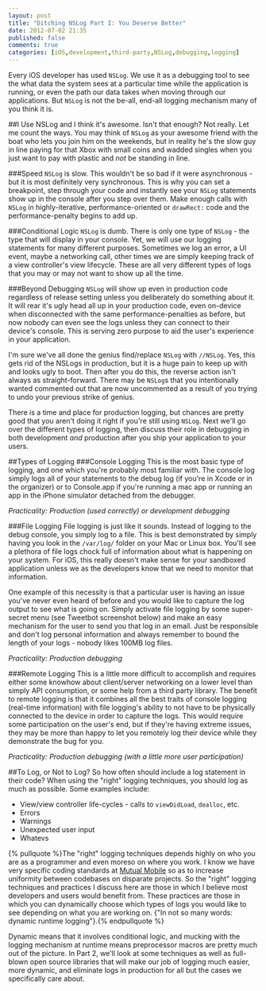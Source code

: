 ```yaml
---
layout: post
title: "Ditching NSLog Part I: You Deserve Better"
date: 2012-07-02 21:35
published: false
comments: true
categories: [iOS,development,third-party,NSLog,debugging,logging]
---
```

Every iOS developer has used `NSLog`. We use it as a debugging tool to see the what data the system sees at a particular time while the application is running, or even the path our data takes when moving through our applications. But `NSLog` is not the be-all, end-all logging mechanism many of you think it is.

##I Use NSLog and I think it's awesome. Isn't that enough?
Not really. Let me count the ways. You may think of `NSLog` as your awesome friend with the boat who lets you join him on the weekends, but in reality he's the slow guy in line paying for that Xbox with small coins and wadded singles when you just want to pay with plastic and _not_ be standing in line.

###Speed
`NSLog` is slow. This wouldn't be so bad if it were asynchronous - but it is most definitely very synchronous. This is why you can set a breakpoint, step through your code and instantly see your `NSLog` statements show up in the console after you step over them. Make enough calls with `NSLog` in highly-iterative, performance-oriented or `drawRect:` code and the performance-penalty begins to add up.
<!-- more -->

###Conditional Logic
`NSLog` is dumb. There is only one type of `NSLog` - the type that will display in your console. Yet, we will use our logging statements for many different purposes. Sometimes we log an error, a UI event, maybe a networking call, other times we are simply keeping track of a view controller's view lifecycle. These are all very different types of logs that you may or may not want to show up all the time.

###Beyond Debugging
`NSLog` will show up even in production code regardless of release setting unless you deliberately do something about it. It will rear it's ugly head all up in your production code, even on-device when disconnected with the same performance-penalties as before, but now nobody can even see the logs unless they can connect to their device's console. This is serving zero purpose to aid the user's experience in your application.

I'm sure we've all done the genius find/replace `NSLog` with `//NSLog`. Yes, this gets rid of the NSLogs in production, but it is a huge pain to keep up with and looks ugly to boot. Then after you do this, the reverse action isn't always as straight-forward. There may be `NSLog`s that you intentionally wanted commented out that are now uncommented as a result of you trying to undo your previous strike of genius.

There is a time and place for production logging, but chances are pretty good that you aren't doing it right if you're still using `NSLog`. Next we'll go over the different types of logging, then discuss their role in debugging in both development _and_ production after you ship your application to your users.

##Types of Logging
###Console Logging
This is the most basic type of logging, and one which you're probably most familiar with. The console log simply logs all of your statements to the debug log (if you're in Xcode or in the organizer) or to Console.app if you're running a mac app or running an app in the iPhone simulator detached from the debugger.

_Practicality: *Production* (used correctly) or *development* debugging_

###File Logging
File logging is just like it sounds. Instead of logging to the debug console, you simply log to a file. This is best demonstrated by simply having you look in the `/var/log/` folder on your Mac or Linux box.  You'll see a plethora of file logs chock full of information about what is happening on your system.  For iOS, this really doesn't make sense for your sandboxed application unless we as the developers know that we need to monitor that information.

One example of this necessity is that a particular user is having an issue you've never even heard of before and you would like to capture the log output to see what is going on. Simply activate file logging by some super-secret menu (see Tweetbot screenshot below) and make an easy mechanism for the user to send you that log in an email. Just be responsible and don't log personal information and always remember to bound the length of your logs - nobody likes 100MB log files.

_Practicality: *Production* debugging_

###Remote Logging
This is a little more difficult to accomplish and requires either some knowhow about client/server networking on a lower level than simply API consumption, or some help from a third party library.  The benefit to remote logging is that it combines all the best traits of console logging (real-time information) with file logging's ability to not have to be physically connected to the device in order to capture the logs. This would require some participation on the user's end, but if they're having extreme issues, they may be more than happy to let you remotely log their device while they demonstrate the bug for you.

_Practicality: *Production* debugging (with a little more user participation)_

##To Log, or Not to Log?
So how often should include a log statement in their code?  When using the "right" logging techniques, you should log as much as possible. Some examples include:

  - View/view controller life-cycles - calls to `viewDidLoad`, `dealloc`, etc.
  - Errors
  - Warnings
  - Unexpected user input
  - Whatevs

{% pullquote %}The "right" logging techniques depends highly on who you are as a programmer and even moreso on where you work. I know we have very specific coding standards at [Mutual Mobile](http://mutualmobile.com) so as to increase uniformity between codebases on disparate projects.  So the "right" logging techniques and practices I discuss here are those in which I believe most developers and users would benefit from. These practices are those in which you can dynamically choose which types of logs you would like to see depending on what you are working on.  {"In not so many words: dynamic runtime logging"}.{% endpullquote %}

Dynamic means that it involves conditional logic, and mucking with the logging mechanism at runtime means preprocessor macros are pretty much out of the picture.  In Part 2, we'll look at some techniques as well as full-blown open source libraries that will make our job of logging much easier, more dynamic, and eliminate logs in production for all but the cases we specifically care about. 
  